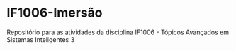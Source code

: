 # IF1006-Imersão
Repositório para as atividades da disciplina IF1006 - Tópicos Avançados em Sistemas Inteligentes 3
